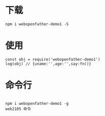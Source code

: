 # 下载

```
npm i webopenfather-demo1 -S
```

# 使用 

```
const obj = require('webopenfather-demo1')
log(obj) // {uname:'',age:'',say:fn()}
```

# 命令行

```

npm i webopenfather-demo1 -g
web2105 命令
```
